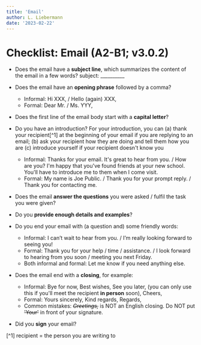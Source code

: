 ```yaml
---
title: 'Email'
author: L. Liebermann
date: '2023-02-22'
---
```


# Checklist: Email (A2-B1; v3.0.2)

-   Does the email have a **subject line**, which summarizes the content
    of the email in a few words? subject: \_\_\_\_\_\_\_\_\_\_
-   Does the email have an **opening phrase** followed by a comma?
    
    - Informal: Hi XXX, / Hello (again) XXX, 
    - Formal: Dear Mr. / Ms. YYY,

-   Does the first line of the email body start with a **capital letter**?
-   Do you have an introduction? For your introduction, you can (a) thank your recipient[^1] at the beginning of your email if you are replying 
    to an email; (b) ask your recipient how they are doing and tell them how you are (c) introduce yourself if your recipient doesn't know you
    
    - Informal: Thanks for your email. It's great to hear from you. / How are you? I'm happy that you've found friends at your new school. You'll have to introduce me to them when I come visit.
    - Formal: My name is Joe Public. / Thank you for your prompt reply. / Thank you for contacting me.

-   Does the email **answer the questions** you were asked / fulfil the task you were given?
-   Do you **provide enough details and examples**?
-   Do you end your email with (a question and) some friendly words:

    - Informal: I can’t wait to hear from you. / I’m really looking forward to seeing you! 
    - Formal: Thank you for your help / time / assistance. / I look forward to hearing from you soon / meeting you next Friday.
    - Both informal and formal: Let me know if you need anything else.

-   Does the email end with a **closing**, for example:

    - Informal: Bye for now, Best wishes, See you later, (you can only use this if you'll meet the recipient **in person** soon), Cheers,
    - Formal: Yours sincerely, Kind regards, Regards,
    - Common mistakes: *~~Greetings,~~* is NOT an English closing. Do NOT put ~~'Your'~~ in front of your signature.

-   Did you **sign** your email?

[^1] recipient = the person you are writing to

